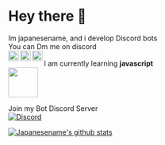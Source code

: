 # Hey there 👋

Im japanesename, and i develop Discord bots<br>
You can Dm me on discord<br>
<a href="https://discord.bio/p/redshades">
  <img align="left" alt="Discord profile" width="21px" src="https://raw.githubusercontent.com/anuraghazra/anuraghazra/master/assets/discord-round.svg" />
</a>
<a href="https://www.reddit.com/user/japanesename69">
  <img align="left" alt="Reddit profile" width="21px" src="https://cdn.iconscout.com/icon/free/png-256/reddit-164-675841.png" />
</a>
<a href="https://discord.com/api/oauth2/authorize?client_id=764759785114697748&permissions=470083798&scope=bot">
  <img align="left" alt="Discord Bot invite link" width="21px" src="https://cdn.discordapp.com/attachments/720308683774492672/781395349302018068/circle-cropped.png" />
</a>
<br>
I am currently learning **javascript** <br>
<img src="https://camo.githubusercontent.com/5cedcd4aca1cbeb22beb77528432529c7966aa58/687474703a2f2f33636f6e31342e62697a2f636f64652f5f646174612f6a732f696e74726f2f6a732d6c6f676f2e706e67" width="60" height="60">

Join my Bot Discord Server<br>
[![Discord](https://img.shields.io/discord/746068134577832007?label=Discord%20server&style=for-the-badge)](https://discord.gg/f5tPPE5K2V)<br>

[![Japanesename's github stats](https://github-readme-stats.vercel.app/api?username=japanesename&show_icons=true&theme=radical)](https://github.com/japanesename/github-readme-stats)<br>
